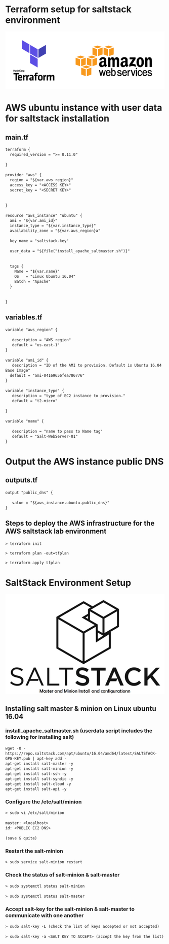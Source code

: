 # Terraform setup for saltstack environment

![Terraform-AWS](https://github.com/lethompson/saltstack-lab-env/blob/master/Terraform-AWS.png)

# AWS ubuntu instance with user data for saltstack installation
## main.tf 
```
terraform {
  required_version = ">= 0.11.0"

}

provider "aws" {
  region = "${var.aws_region}"
  access_key = "<ACCESS KEY>"
  secret_key = "<SECRET KEY>"


}

resource "aws_instance" "ubuntu" {
  ami = "${var.ami_id}"
  instance_type = "${var.instance_type}"
  availability_zone = "${var.aws_region}a"

  key_name = "saltstack-key"
 
  user_data = "${file("install_apache_saltmaster.sh")}"

  
  tags {
    Name = "${var.name}"
    OS   = "Linux Ubuntu 16.04" 
    Batch = "Apache"
  }


}
```

## variables.tf
```
variable "aws_region" {

   description = "AWS region"
   default = "us-east-1"
}

variable "ami_id" {
   description = "ID of the AMI to provision. Default is Ubuntu 16.04 Base Image"
  default = "ami-04169656fea786776"
}

variable "instance_type" {
   description = "type of EC2 instance to provision."
   default = "t2.micro"

}

variable "name" {

   description = "name to pass to Name tag"
   default = "Salt-WebServer-01"
}
```

# Output the AWS instance public DNS 
## outputs.tf

```
output "public_dns" {

   value = "${aws_instance.ubuntu.public_dns}"
}
```

## Steps to deploy the AWS infrastructure for the AWS saltstack lab environment

```
> terraform init
```

```
> terraform plan -out=tfplan
```

```
> terraform apply tfplan
```

# SaltStack Environment Setup

![saltstack](https://github.com/lethompson/saltstack-lab-env/blob/master/how-to-install-salt.png)

## Installing salt master & minion on Linux ubuntu 16.04

###  	install_apache_saltmaster.sh (userdata script includes the following for installing salt)

```
wget -O - https://repo.saltstack.com/apt/ubuntu/16.04/amd64/latest/SALTSTACK-GPG-KEY.pub | apt-key add -
apt-get install salt-master -y
apt-get install salt-minion -y
apt-get install salt-ssh -y
apt-get install salt-syndic -y
apt-get install salt-cloud -y
apt-get install salt-api -y

```

### Configure the /etc/salt/minion
```
> sudo vi /etc/salt/minion

master: <localhost>
id: <PUBLIC EC2 DNS>

(save & quite)
```
### Restart the salt-minion
```
> sudo service salt-minion restart

```

### Check the status of salt-minion & salt-master
```
> sudo systemctl status salt-minion 

> sudo systemctl status salt-master 

```

### Accept salt-key for the salt-minion & salt-master to communicate with one another

```
> sudo salt-key -L (check the list of keys accepted or not accepted)

> sudo salt-key -a <SALT KEY TO ACCEPT> (accept the key from the list)

```

